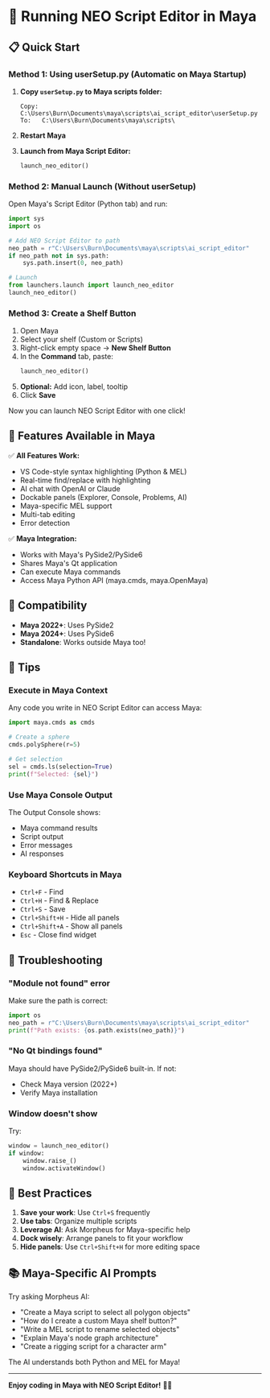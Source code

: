 # 🚀 Running NEO Script Editor in Maya

## 📋 Quick Start

### Method 1: Using userSetup.py (Automatic on Maya Startup)

1. **Copy `userSetup.py` to Maya scripts folder:**
   ```
   Copy: C:\Users\Burn\Documents\maya\scripts\ai_script_editor\userSetup.py
   To:   C:\Users\Burn\Documents\maya\scripts\
   ```

2. **Restart Maya**

3. **Launch from Maya Script Editor:**
   ```python
   launch_neo_editor()
   ```

### Method 2: Manual Launch (Without userSetup)

Open Maya's Script Editor (Python tab) and run:

```python
import sys
import os

# Add NEO Script Editor to path
neo_path = r"C:\Users\Burn\Documents\maya\scripts\ai_script_editor"
if neo_path not in sys.path:
    sys.path.insert(0, neo_path)

# Launch
from launchers.launch import launch_neo_editor
launch_neo_editor()
```

### Method 3: Create a Shelf Button

1. Open Maya
2. Select your shelf (Custom or Scripts)
3. Right-click empty space → **New Shelf Button**
4. In the **Command** tab, paste:
   ```python
   launch_neo_editor()
   ```
5. **Optional:** Add icon, label, tooltip
6. Click **Save**

Now you can launch NEO Script Editor with one click!

## 🎨 Features Available in Maya

✅ **All Features Work:**
- VS Code-style syntax highlighting (Python & MEL)
- Real-time find/replace with highlighting
- AI chat with OpenAI or Claude
- Dockable panels (Explorer, Console, Problems, AI)
- Maya-specific MEL support
- Multi-tab editing
- Error detection

✅ **Maya Integration:**
- Works with Maya's PySide2/PySide6
- Shares Maya's Qt application
- Can execute Maya commands
- Access Maya Python API (maya.cmds, maya.OpenMaya)

## 🔧 Compatibility

- **Maya 2022+**: Uses PySide2
- **Maya 2024+**: Uses PySide6
- **Standalone**: Works outside Maya too!

## 📝 Tips

### Execute in Maya Context

Any code you write in NEO Script Editor can access Maya:

```python
import maya.cmds as cmds

# Create a sphere
cmds.polySphere(r=5)

# Get selection
sel = cmds.ls(selection=True)
print(f"Selected: {sel}")
```

### Use Maya Console Output

The Output Console shows:
- Maya command results
- Script output
- Error messages
- AI responses

### Keyboard Shortcuts in Maya

- `Ctrl+F` - Find
- `Ctrl+H` - Find & Replace
- `Ctrl+S` - Save
- `Ctrl+Shift+H` - Hide all panels
- `Ctrl+Shift+A` - Show all panels
- `Esc` - Close find widget

## 🐛 Troubleshooting

### "Module not found" error

Make sure the path is correct:
```python
import os
neo_path = r"C:\Users\Burn\Documents\maya\scripts\ai_script_editor"
print(f"Path exists: {os.path.exists(neo_path)}")
```

### "No Qt bindings found"

Maya should have PySide2/PySide6 built-in. If not:
- Check Maya version (2022+)
- Verify Maya installation

### Window doesn't show

Try:
```python
window = launch_neo_editor()
if window:
    window.raise_()
    window.activateWindow()
```

## 🎯 Best Practices

1. **Save your work**: Use `Ctrl+S` frequently
2. **Use tabs**: Organize multiple scripts
3. **Leverage AI**: Ask Morpheus for Maya-specific help
4. **Dock wisely**: Arrange panels to fit your workflow
5. **Hide panels**: Use `Ctrl+Shift+H` for more editing space

## 📚 Maya-Specific AI Prompts

Try asking Morpheus AI:

- "Create a Maya script to select all polygon objects"
- "How do I create a custom Maya shelf button?"
- "Write a MEL script to rename selected objects"
- "Explain Maya's node graph architecture"
- "Create a rigging script for a character arm"

The AI understands both Python and MEL for Maya!

---

**Enjoy coding in Maya with NEO Script Editor!** 🎨🚀
